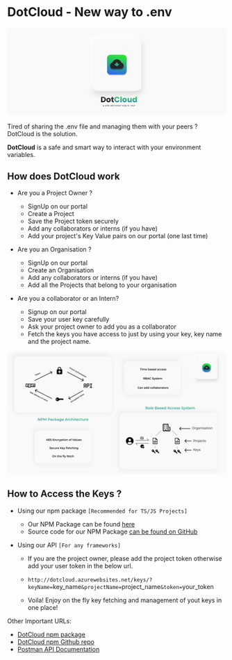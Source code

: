 # DotCloud - New way to .env

![Header](assets/GH_header.png)

Tired of sharing the .env file and managing them with your peers ?
DotCloud is the solution.

__DotCloud__ is a safe and smart way to interact with your environment variables.

## How does DotCloud work

- Are you a Project Owner ?
  - SignUp on our portal
  - Create a Project
  - Save the Project token securely
  - Add any collaborators or interns (if you have)
  - Add your project's Key Value pairs on our portal (one last time)

- Are you an Organisation ?
  - SignUp on our portal
  - Create an Organisation
  - Add any collaborators or interns (if you have)
  - Add all the Projects that belong to your organisation

- Are you a collaborator or an Intern?
  - Signup on our portal
  - Save your user key carefully
  - Ask your project owner to add you as a collaborator
  - Fetch the keys you have access to just by using your key, key name and the project name.

![Working](assets/GH_working.png)

## How to Access the Keys ?

- Using our npm package `[Recommended for TS/JS Projects]`
  - Our NPM Package can be found [here](https://www.npmjs.com/package/dotcloud) 
  - Source code for our NPM Package [can be found on GitHub](https://github.com/DarthBenro008/dotCloud)

- Using our API `[For any frameworks]`
  - If you are the project owner, please add the project token otherwise add your user token in the below url.

  - `http://dotcloud.azurewebsites.net/keys/?keyName=`key_name`&projectName=`project_name`&token=`your_token
  - Voila! Enjoy on the fly key fetching and management of yout keys in one place!

Other Important URLs:
  
- [DotCloud npm package](https://www.npmjs.com/package/dotcloud)
- [DotCloud npm Github repo](https://github.com/DarthBenro008/dotCloud)
- [Postman API Documentation](https://indianpost.postman.co/)
